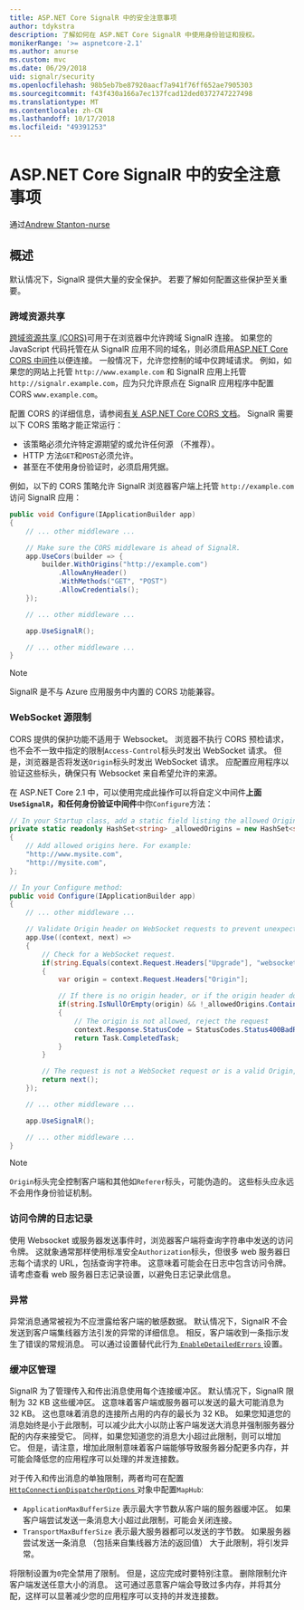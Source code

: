 ```yaml
---
title: ASP.NET Core SignalR 中的安全注意事项
author: tdykstra
description: 了解如何在 ASP.NET Core SignalR 中使用身份验证和授权。
monikerRange: '>= aspnetcore-2.1'
ms.author: anurse
ms.custom: mvc
ms.date: 06/29/2018
uid: signalr/security
ms.openlocfilehash: 98b5eb7be87920aacf7a941f76ff652ae7905303
ms.sourcegitcommit: f43f430a166a7ec137fcad12ded0372747227498
ms.translationtype: MT
ms.contentlocale: zh-CN
ms.lasthandoff: 10/17/2018
ms.locfileid: "49391253"
---
```

# <a name="security-considerations-in-aspnet-core-signalr"></a>ASP.NET Core SignalR 中的安全注意事项

通过[Andrew Stanton-nurse](https://twitter.com/anurse)

## <a name="overview"></a>概述

默认情况下，SignalR 提供大量的安全保护。 若要了解如何配置这些保护至关重要。

### <a name="cross-origin-resource-sharing"></a>跨域资源共享

[跨域资源共享 (CORS)](https://en.wikipedia.org/wiki/Cross-origin_resource_sharing)可用于在浏览器中允许跨域 SignalR 连接。 如果您的 JavaScript 代码托管在从 SignalR 应用不同的域名，则必须启用[ASP.NET Core CORS 中间件](xref:security/cors)以便连接。 一般情况下，允许您控制的域中仅跨域请求。 例如，如果您的网站上托管 `http://www.example.com` 和 SignalR 应用上托管 `http://signalr.example.com`，应为只允许原点在 SignalR 应用程序中配置 CORS `www.example.com`。

配置 CORS 的详细信息，请参阅[有关 ASP.NET Core CORS 文档](xref:security/cors)。 SignalR 需要以下 CORS 策略才能正常运行：

* 该策略必须允许特定源期望的或允许任何源 （不推荐）。
* HTTP 方法`GET`和`POST`必须允许。
* 甚至在不使用身份验证时，必须启用凭据。

例如，以下的 CORS 策略允许 SignalR 浏览器客户端上托管 `http://example.com` 访问 SignalR 应用：

```csharp
public void Configure(IApplicationBuilder app)
{
    // ... other middleware ...

    // Make sure the CORS middleware is ahead of SignalR.
    app.UseCors(builder => {
        builder.WithOrigins("http://example.com")
            .AllowAnyHeader()
            .WithMethods("GET", "POST")
            .AllowCredentials();
    });

    // ... other middleware ...

    app.UseSignalR();

    // ... other middleware ...
}
```

> [!NOTE]
> SignalR 是不与 Azure 应用服务中内置的 CORS 功能兼容。

### <a name="websocket-origin-restriction"></a>WebSocket 源限制

CORS 提供的保护功能不适用于 Websocket。 浏览器不执行 CORS 预检请求，也不会不一致中指定的限制`Access-Control`标头时发出 WebSocket 请求。 但是，浏览器是否将发送`Origin`标头时发出 WebSocket 请求。 应配置应用程序以验证这些标头，确保只有 Websocket 来自希望允许的来源。

在 ASP.NET Core 2.1 中，可以使用完成此操作可以将自定义中间件**上面`UseSignalR`，和任何身份验证中间件**中你`Configure`方法：

```csharp
// In your Startup class, add a static field listing the allowed Origin values:
private static readonly HashSet<string> _allowedOrigins = new HashSet<string>()
{
    // Add allowed origins here. For example:
    "http://www.mysite.com",
    "http://mysite.com",
};

// In your Configure method:
public void Configure(IApplicationBuilder app)
{
    // ... other middleware ...

    // Validate Origin header on WebSocket requests to prevent unexpected cross-site WebSocket requests
    app.Use((context, next) =>
    {
        // Check for a WebSocket request.
        if(string.Equals(context.Request.Headers["Upgrade"], "websocket"))
        {
            var origin = context.Request.Headers["Origin"];

            // If there is no origin header, or if the origin header doesn't match an allowed value:
            if(string.IsNullOrEmpty(origin) && !_allowedOrigins.Contains(origin))
            {
                // The origin is not allowed, reject the request
                context.Response.StatusCode = StatusCodes.Status400BadRequest;
                return Task.CompletedTask;
            }
        }

        // The request is not a WebSocket request or is a valid Origin, so let it continue
        return next();
    });

    // ... other middleware ...

    app.UseSignalR();

    // ... other middleware ...
}
```

> [!NOTE]
> `Origin`标头完全控制客户端和其他如`Referer`标头，可能伪造的。 这些标头应永远不会用作身份验证机制。

### <a name="access-token-logging"></a>访问令牌的日志记录

使用 Websocket 或服务器发送事件时，浏览器客户端将查询字符串中发送的访问令牌。 这就象通常那样使用标准安全`Authorization`标头，但很多 web 服务器日志每个请求的 URL，包括查询字符串。 这意味着可能会在日志中包含访问令牌。 请考虑查看 web 服务器日志记录设置，以避免日志记录此信息。

### <a name="exceptions"></a>异常

异常消息通常被视为不应泄露给客户端的敏感数据。 默认情况下，SignalR 不会发送到客户端集线器方法引发的异常的详细信息。 相反，客户端收到一条指示发生了错误的常规消息。 可以通过设置替代此行为[ `EnableDetailedErrors` ](xref:signalr/configuration#configure-server-options)设置。

### <a name="buffer-management"></a>缓冲区管理

SignalR 为了管理传入和传出消息使用每个连接缓冲区。 默认情况下，SignalR 限制为 32 KB 这些缓冲区。 这意味着客户端或服务器可以发送的最大可能消息为 32 KB。 这也意味着消息的连接所占用的内存的最长为 32 KB。 如果您知道您的消息始终是小于此限制，可以减少此大小以防止客户端发送大消息并强制服务器分配的内存来接受它。 同样，如果您知道您的消息大小超过此限制，则可以增加它。 但是，请注意，增加此限制意味着客户端能够导致服务器分配更多内存，并可能会降低您的应用程序可以处理的并发连接数。

对于传入和传出消息的单独限制，两者均可在配置[ `HttpConnectionDispatcherOptions` ](xref:signalr/configuration#configure-server-options)对象中配置`MapHub`:

* `ApplicationMaxBufferSize` 表示最大字节数从客户端的服务器缓冲区。 如果客户端尝试发送一条消息大小超过此限制，可能会关闭连接。
* `TransportMaxBufferSize` 表示最大服务器都可以发送的字节数。 如果服务器尝试发送一条消息 （包括来自集线器方法的返回值） 大于此限制，将引发异常。

将限制设置为`0`完全禁用了限制。 但是，这应完成时要特别注意。 删除限制允许客户端发送任意大小的消息。 这可通过恶意客户端会导致过多内存，并将其分配，这样可以显著减少您的应用程序可以支持的并发连接数。

